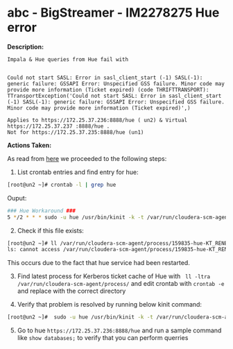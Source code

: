 # abc - BigStreamer - IM2278275 Hue error

<b>Description:</b>

```
Impala & Hue queries from Hue fail with


Could not start SASL: Error in sasl_client_start (-1) SASL(-1): generic failure: GSSAPI Error: Unspecified GSS failure. Minor code may provide more information (Ticket expired) (code THRIFTTRANSPORT): TTransportException('Could not start SASL: Error in sasl_client_start (-1) SASL(-1): generic failure: GSSAPI Error: Unspecified GSS failure. Minor code may provide more information (Ticket expired)',)

Applies to https://172.25.37.236:8888/hue ( un2) & Virtual https://172.25.37.237 :8888/hue .
Not for https://172.25.37.235:8888/hue (un1)
```

<b>Actions Taken:</b>

As read from [here](https://metis.xyztel.com/obss/oss/sysadmin-group/support/-/blob/master/KnowledgeBase/abc/BigStreamer/supportDocuments/procedures/manage_idm_replication.md#a-brief-history-of-preauthentication) we proceeded to the following steps:

1. List crontab entries and find entry for hue:

```bash
[root@un2 ~]# crontab -l | grep hue
```
Ouput:

```bash
### Hue Workaround ###
5 */2 * * * sudo -u hue /usr/bin/kinit -k -t /var/run/cloudera-scm-agent/process/159288-hue-KT_RENEWER/hue.keytab -c /var/run/hue/hue_krb5_ccache hue/un2.bigdata.abc.gr@BIGDATA.abc.GR
```

2. Check if this file exists:

```bash
[root@un2 ~]# ll /var/run/cloudera-scm-agent/process/159835-hue-KT_RENEWER/
ls: cannot access /var/run/cloudera-scm-agent/process/159835-hue-KT_RENEWER/: No such file or directory
```

This occurs due to the fact that hue service had been restarted.

3. Find latest process for Kerberos ticket cache of Hue with ` ll -ltra /var/run/cloudera-scm-agent/process/` and edit crontab with `crontab -e` and replace with the correct directory

4. Verify that problem is resolved by running below kinit command:

```bash
[root@un2 ~]#  sudo -u hue /usr/bin/kinit -k -t /var/run/cloudera-scm-agent/process/159836-hue-KT_RENEWER/hue.keytab -c /var/run/hue/hue_krb5_ccache hue/un2.bigdata.abc.gr@BIGDATA.abc.GR
```

5. Go to hue `https://172.25.37.236:8888/hue` and run a sample command like `show databases;` to verify that you can perform querries
